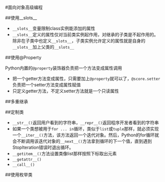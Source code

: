 #面向对象高级编程

##使用__slots__

+ `__slots__`变量限制class实例能添加的属性
+ `__slots__`定义的属性仅对当前类实例起作用，对继承的子类是不起作用的。除非在子类中也定义`__slots__`，子类实例允许定义的属性就是自身的`__slots__`加上父类的`__slots__`

##使用@Property

Python内置的`@property`装饰器负责把一个方法变成属性调用

+ 把一个getter方法变成属性，只需要加上`@property`就可以了，`@score.setter`负责把一个setter方法变成属性赋值
+ 只定义getter方法，不定义setter方法就是一个只读属性

##多重继承

##定制类

+ `__str__()`返回用户看到的字符串，`__repr__()`返回程序开发者看到的字符串
+ 如果一个类想被用于`for ... in`循环，类似于`list`或`tuple`那样，就必须实现一个`__iter__()`方法，该方法返回一个迭代对象。然后，Python的for循环就会不断调用该迭代对象的`__next__()`方法拿到循环的下一个值，直到遇到StopIteration错误时退出循环。
+ `__getitem__()`方法设置类像list那样按照下标取出元素
+ `__getattr__()`
+ `__call__()`

##使用枚举类

